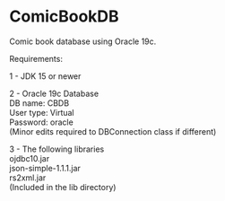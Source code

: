 # ComicBookDB
Comic book database using Oracle 19c.

Requirements: <br/>

1 - JDK 15 or newer <br/>

2 - Oracle 19c Database <br/>
	DB name: CBDB <br/>
	User type: Virtual <br/>
	Password: oracle <br/>
	(Minor edits required to DBConnection class if different) <br/>

3 - The following libraries <br/>
	ojdbc10.jar <br/>
	json-simple-1.1.1.jar <br/>
	rs2xml.jar <br/>
	(Included in the lib directory) <br/>
